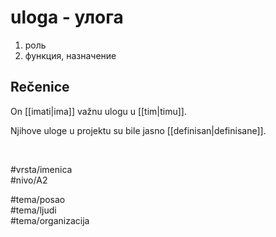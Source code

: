 # uloga - улога

1. роль  
2. функция, назначение

## Rečenice

On [[imati|ima]] važnu ulogu u [[tim|timu]].

Njihove uloge u projektu su bile jasno [[definisan|definisane]].

<br>

#vrsta/imenica  
#nivo/A2  

#tema/posao  
#tema/ljudi  
#tema/organizacija  
